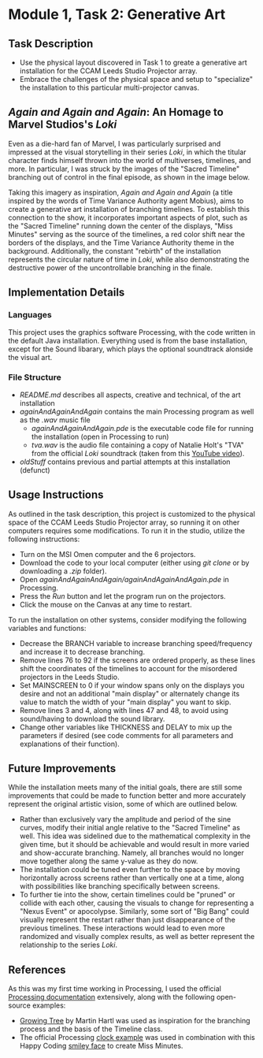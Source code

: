# Module 1, Task 2: Generative Art

## Task Description
- Use the physical layout discovered in Task 1 to greate a generative art installation for the CCAM Leeds Studio Projector array.
- Embrace the challenges of the physical space and setup to "specialize" the installation to this particular multi-projector canvas.

## *Again and Again and Again*: An Homage to Marvel Studios's *Loki*
Even as a die-hard fan of Marvel, I was particularly surprised and impressed at the visual storytelling in their series *Loki*, in which the titular character finds himself thrown into the world of multiverses, timelines, and more. In particular, I was struck by the images of the "Sacred Timeline" branching out of control in the final episode, as shown in the image below.

Taking this imagery as inspiration, *Again and Again and Again* (a title inspired by the words of Time Variance Authority agent Mobius), aims to create a generative art installation of branching timelines. To establish this connection to the show, it incorporates important aspects of plot, such as the "Sacred Timeline" running down the center of the displays, "Miss Minutes" serving as the source of the timelines, a red color shift near the borders of the displays, and the Time Variance Authority theme in the background. Additionally, the constant "rebirth" of the installation represents the circular nature of time in *Loki*, while also demonstrating the destructive power of the uncontrollable branching in the finale.

## Implementation Details

### Languages
This project uses the graphics software Processing, with the code written in the default Java installation. Everything used is from the base installation, except for the Sound libarary, which plays the optional soundtrack alonside the visual art.

### File Structure
- *README.md* describes all aspects, creative and technical, of the art installation
- *againAndAgainAndAgain* contains the main Processing program as well as the *.wav* music file
  - *againAndAgainAndAgain.pde* is the executable code file for running the installation (open in Processing to run)
  - *tva.wav* is the audio file containing a copy of Natalie Holt's "TVA" from the official *Loki* soundtrack (taken from this [YouTube video](https://youtu.be/SRWSfXdlNPc)).
- *oldStuff* contains previous and partial attempts at this installation (defunct)

## Usage Instructions
As outlined in the task description, this project is customized to the physical space of the CCAM Leeds Studio Projector array, so running it on other computers requires some modifications. To run it in the studio, utilize the following instructions:
- Turn on the MSI Omen computer and the 6 projectors.
- Download the code to your local computer (either using *git clone* or by downloading a *.zip* folder).
- Open *againAndAgainAndAgain/againAndAgainAndAgain.pde* in Processing.
- Press the *Run* button and let the program run on the projectors.
- Click the mouse on the Canvas at any time to restart.

To run the installation on other systems, consider modifying the following variables and functions:
- Decrease the BRANCH variable to increase branching speed/frequency and increase it to decrease branching.
- Remove lines 76 to 92 if the screens are ordered properly, as these lines shift the coordinates of the timelines to account for the misordered projectors in the Leeds Studio.
- Set MAINSCREEN to 0 if your window spans only on the displays you desire and not an additional "main display" or alternately change its value to match the width of your "main display" you want to skip.
- Remove lines 3 and 4, along with lines 47 and 48, to avoid using sound/having to download the sound library.
- Change other variables like THICKNESS and DELAY to mix up the parameters if desired (see code comments for all parameters and explanations of their function).

## Future Improvements
While the installation meets many of the initial goals, there are still some improvements that could be made to function better and more accurately represent the original artistic vision, some of which are outlined below.
- Rather than exclusively vary the amplitude and period of the sine curves, modify their initial angle relative to the "Sacred Timeline" as well. This idea was sidelined due to the mathematical complexity in the given time, but it should be achievable and would result in more varied and show-accurate branching. Namely, all branches would no longer move together along the same y-value as they do now.
- The installation could be tuned even further to the space by moving horizontally across screens rather than vertically one at a time, along with possibilities like branching specifically between screens.
- To further tie into the show, certain timelines could be "pruned" or collide with each other, causing the visuals to change for representing a "Nexus Event" or apocolypse. Similarly, some sort of "Big Bang" could visually represent the restart rather than just disappearance of the previous timelines. These interactions would lead to even more randomized and visually complex results, as well as better represent the relationship to the series *Loki*.

## References
As this was my first time working in Processing, I used the official [Processing documentation](https://processing.org) extensively, along with the following open-source examples:
- [Growing Tree](https://openprocessing.org/sketch/155415/) by Martin Hartl was used as inspiration for the branching process and the basis of the Timeline class.
- The official Processing [clock example](https://processing.org/examples/clock.html) was used in combination with this Happy Coding [smiley face](https://happycoding.io/examples/processing/calling-functions/smiley-face) to create Miss Minutes.
